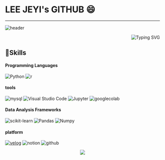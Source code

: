 # LEE JEYI's GITHUB 😄
---
![header](https://capsule-render.vercel.app/api?type=waving&color=c2dfbd&height=140&section=header&text=Nice%20to%20meet%20you&fontSize=40&fontAlignY=33&animation=twinkling)

<div align=right>
  
![Typing SVG](https://readme-typing-svg.herokuapp.com/?color=020202&lines=HI+IM+JAY&font=Redressed&size=25)

</div>


## 💪Skills

#### Programming Languages
![Python](https://img.shields.io/badge/Python-3776AB.svg?&style=for-the-badge&logo=Python&logoColor=white)
![r](https://img.shields.io/badge/r-276DC3.svg?&style=for-the-badge&logo=r&logoColor=white)


#### tools
![mysql](https://img.shields.io/badge/mysql-4479A1.svg?&style=for-the-badge&logo=mysql&logoColor=white)
![Visual Studio Code](https://img.shields.io/badge/Visual%20Studio%20Code-007ACC.svg?&style=for-the-badge&logo=Visual%20Studio%20Code&logoColor=white)
![Jupyter](https://img.shields.io/badge/Jupyter-F37626.svg?&style=for-the-badge&logo=Jupyter&logoColor=white)
![googlecolab](https://img.shields.io/badge/googlecolab-F9AB00.svg?&style=for-the-badge&logo=googlecolab&logoColor=white)

#### Data Analysis Frameworks
![scikit-learn](https://img.shields.io/badge/scikit-learn-F7931E.svg?&style=for-the-badge&logo=scikit-learn&logoColor=white)
![Pandas](https://img.shields.io/badge/Pandas-F7931E.svg?&style=for-the-badge&logo=Pandas&logoColor=white)
![Numpy](https://img.shields.io/badge/Numpy-013243.svg?&style=for-the-badge&logo=Numpy&logoColor=white)


#### platform
<a href="https://velog.io/@dlwpdl0323">![velog](https://img.shields.io/badge/velog-20C997.svg?&style=for-the-badge&logo=velog&logoColor=white)</a>
![notion](https://img.shields.io/badge/notion-000000.svg?&style=for-the-badge&logo=notion&logoColor=white)
![github](https://img.shields.io/badge/github-150458.svg?&style=for-the-badge&logo=github&logoColor=white)


<p align="center">
  <img src="https://capsule-render.vercel.app/api?type=waving&color=c2dfbd&height=120&animation=fadeIn&section=footer&text=🌳🌳🌳&fontAlign=70">
</p>
